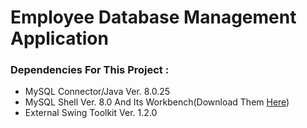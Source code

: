 # Employee Database Management Application

### Dependencies For This Project :
- MySQL Connector/Java Ver. 8.0.25
- MySQL Shell Ver. 8.0 And Its Workbench(Download Them [Here](https://dev.mysql.com/downloads/installer/))
- External Swing Toolkit Ver. 1.2.0
